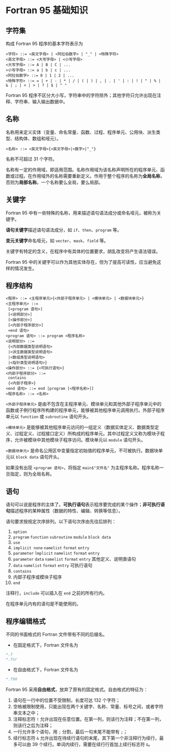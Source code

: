 # Fortran 95 基础知识

## 字符集

构成 Fortran 95 程序的基本字符表示为

```BNF
<字符> ::= <英文字母> | <阿拉伯数字> | "_" | <特殊字符>
<英文字母> ::= <大写字母> | <小写字母>
<大写字母> ::= A | B | C | ...
<小写字母> ::= a | b | c | ...
<阿拉伯数字> ::= 0 | 1 | 2 | ...
<特殊字符> ::= = | + | - | * | / | ( | ) | , | . | ' | : | ! | " | % | & | ; | < | > | ? | $ | " " 
```

Fortran 95 程序不区分大小写，字符串中的字符除外；其他字符只允许出现在注释、字符串、输入输出数据中。

## 名称

名称用来定义实体（变量、命名常量、函数、过程、程序单元、公用块、派生类型、结构体、数组和哑元）。

```BNF
<名称> ::= <英文字母>{<英文字母>|<数字>|"_"}
```

名称不可超过 31 个字符。

名称有一定的作用域，即适用范围。名称作用域为该名称声明所在的程序单元、函数或过程。在作用域外的名称需要重新定义。作用于整个程序的名称为**全局名称**，否则为**局部名称**。一个名称要么全局，要么局部。

## 关键字

Fortran 95 中有一些特殊的名称，用来描述语句语法成分或命名哑元，被称为关键字。

**语句关键字**描述语句语法成分，如 `if`、`then`、`program` 等。

**变元关键字**命名哑元，如 `vecter`、`mask`、`field` 等。

关键字有特定的含义，在程序中有具体的位置要求，胡乱改变将产生语法错误。

Fortran 95 中的关键字可以作为其他实体存在，但为了提高可读性，应当避免这样的情况发生。

## 程序结构

```BNF
<程序> ::= <主程序单元>{<外部子程序单元> | <模块单元> | <数据块单元>}
<主程序单元> ::=
 [<program 语句>]
 [<说明部分>]
 [<操作部分>]
 [<内部子程序部分>]
 <end 语句>
<program 语句> ::= program <程序名称>
<说明部分> ::=
 {<内部数据类型说明语句>
 |<派生数据类型说明语句>
 |<数组类型说明语句>
 |<指针类型说明语句>}
<操作部分> ::= {<可执行语句>}
<内部子程序部分> ::= 
 contains
 {<内部子程序>}
<end 语句> ::= end [program [<程序名称>]]
<程序名称> ::= <名称>
```

`<外部子程序单元>` 是由不包含在主程序单元、模块单元和其他外部子程序单元中的函数或子例行程序所构建的程序单元，能够被其他程序单元调用执行。外部子程序单元以 `function` 或 `subroutine` 语句开头。

`<模块单元>` 是能够被其他程序单元访问的一组定义（数据实体定义、数据类型定义、过程定义、过程接口定义）所构成的程序单元。其中过程定义又称为模块子程序，允许被模块中其他模块子程序访问。模块单元以 `module` 语句开头。

`<数据块单元>` 是命名公用区中变量指定初始值的程序单元，不可被执行。数据块单元以 `block data` 语句开头。

如果没有出现 `<program 语句>`，将指定 `main$"文件名"` 为主程序名称。程序名称一旦指定，则为全局名称。

## 语句

语句可以说是程序的主体了。**可执行语句**表示程序要完成的某个操作；**非可执行语句**描述程序的某种属性（数据的特性、编辑、转换等信息）。

语句要求按规定次序排列。以下语句次序由先往后排列：

1. `option`
2. `program` `function` `subroutine` `module` `block data`
3. `use`
4. `implicit none` `namelist` `format` `entry`
5. `parameter` `lmplicit` `namelist` `format` `entry`
6. `parameter` `data` `namelist` `format` `entry` 其他定义、说明类语句
7. `data` `namelist` `format` `entry` 可执行语句
8. `contains`
9. 内部子程序或模块子程序
10. `end`

注释行，`include` 可以插入在 `end` 之前的所有行内。

在程序单元内有的语句是不能使用的。

## 程序编辑格式

不同的书面格式的 Fortran 文件带有不同的后缀名。

* 在固定格式下，Fortran 文件名为

``` fortran
*.f
*.for
```

* 在自由格式下，Fortran 文件名为

``` fortran
*.f90
```

Fortran 95 采用**自由格式**，放弃了原有的固定格式。自由格式的特征为：

1. 语句在一行中的位置不受限制，长度可达 132 个字符；
2. 空格被限制使用，只能出现在两个关键字、名称、常量、标号之间，或者字符串文本之中；
3. 注释标志符 `!` 允许出现在任意位置。在第一列，则该行为注释；不在第一列，则该行之后为注释；
4. 一行允许多个语句，用 `;` 分割，最后一句末尾不能带有 `;`；
5. 续行标志符 `&` 允许出现在待续行语句的末尾，其下第一个非注释行为续行，最多可以由 39 个续行。单词内续行，需要在续行行首加上续行标志符 `&`。
